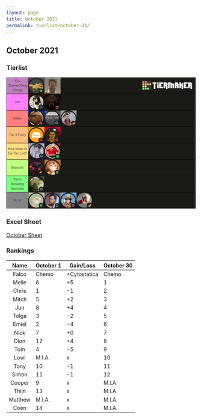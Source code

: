```yaml
---
layout: page
title: October 2021
permalink: tierlist/october-21/
---
```


## **October 2021**

### Tierlist
![tierlist-oct-21](../images/toxicity-oct-21.png)

### Excel Sheet
[October Sheet](https://docs.google.com/spreadsheets/d/1Ce520IyJMybWWc20tF7vexOxxB6HrJR1/edit#gid=551464434)

### Rankings

| Name | October 1 | Gain/Loss | October 30
|:--------:|--------|-----|--------|
| Falco | Chemo | +Cytostatica | Chemo
| Melle | 6 | +5 | 1
| Chris | 1 | -1 | 2
| Mitch | 5 | +2 | 3
| Jun | 8 | +4 | 4
| Tolga | 3 | -2 | 5
| Emiel | 2 | -4 | 6
| Nick | 7 | +0 | 7
| Dion | 12 | +4 | 8
| Tom | 4 | -5 | 9
| Lowi | M.I.A. | x | 10
| Tony | 10 | -1 | 11
| Simon | 11 | -1 | 12
| Cooper | 9 | x | M.I.A.
| Thijn | 13 | x | M.I.A.
| Matthew | M.I.A. | x | M.I.A.
| Coen | 14 | x | M.I.A.


